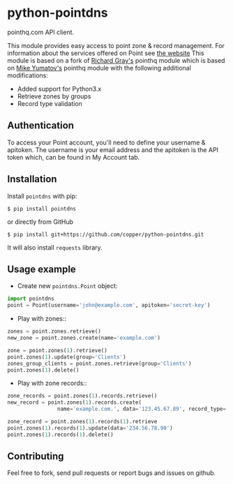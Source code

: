 python-pointdns
===========

pointhq.com API client.

This module provides easy access to point zone & record management. For information about the services offered on Point see [the website](http://pointhq.com)
This module is based on a fork of [Richard Gray's](https://github.com/vortura/pointhq) pointhq module which is based on [Mike Yumatov's](https://github.com/yumike/pointhq) pointhq module
with the following additional modifications:

- Added support for Python3.x
- Retrieve zones by groups
- Record type validation

## Authentication

To access your Point account, you'll need to define your username & apitoken. The username is your email address and the apitoken is the API token which, can be found in My Account tab.

## Installation

Install ``pointdns`` with pip:

    $ pip install pointdns

or directly from GitHub

    $ pip install git+https://github.com/copper/python-pointdns.git

It will also install `requests` library.

## Usage example

* Create new `pointdns.Point` object:
```python
import pointdns
point = Point(username='john@example.com', apitoken='secret-key')
```
* Play with zones::
```python
zones = point.zones.retrieve()
new_zone = point.zones.create(name='example.com')
```
```python
zone = point.zones(1).retrieve()
point.zones(1).update(group='Clients')
zones_group_clients = point.zones.retrieve(group='Clients')
point.zones(1).delete()
```
* Play with zone records::
```python
zone_records = point.zones(1).records.retrieve()
new_record = point.zones(1).records.create(
                name='example.com.', data='123.45.67.89', record_type='A')
```
```python
zone_record = point.zones(1).records(1).retrieve
point.zones(1).records(1).update(data='234.56.78.90')
point.zones(1).records(1).delete()
```
## Contributing

Feel free to fork, send pull requests or report bugs and issues on github.
